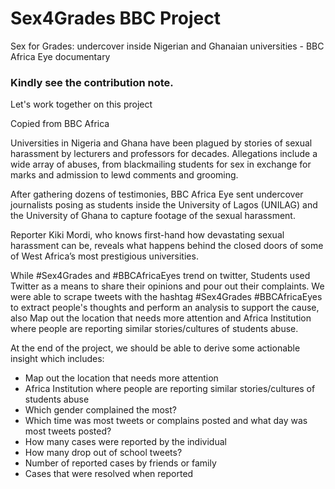 # Sex4Grades BBC Project
Sex for Grades: undercover inside Nigerian and Ghanaian universities - BBC Africa Eye documentary

### Kindly see the contribution note. 
Let's work together on this project

Copied from BBC Africa

Universities in Nigeria and Ghana have been plagued by stories of sexual harassment by lecturers and professors for decades. Allegations include a wide array of abuses, from blackmailing students for sex in exchange for marks and admission to lewd comments and grooming.
 
After gathering dozens of testimonies, BBC Africa Eye sent undercover journalists posing as students inside the University of Lagos (UNILAG) and the University of Ghana to capture footage of the sexual harassment.  
 
Reporter Kiki Mordi, who knows first-hand how devastating sexual harassment can be, reveals what happens behind the closed doors of some of West Africa’s most prestigious universities.


While #Sex4Grades and #BBCAfricaEyes trend on twitter, Students used Twitter as a means to share their opinions and pour out their complaints. We were able to scrape tweets with the hashtag #Sex4Grades #BBCAfricaEyes to extract people's thoughts and perform an analysis to support the cause, also Map out the location that needs more attention and Africa Institution where people are reporting similar stories/cultures of students abuse.

At the end of the project, we should be able to derive some actionable insight which includes:
- Map out the location that needs more attention
- Africa Institution where people are reporting similar stories/cultures of students abuse
- Which gender complained the most?
- Which time was most tweets or complains posted and what day was most tweets posted?
- How many cases were reported by the individual
- How many drop out of school tweets?
- Number of reported cases by friends or family
- Cases that were resolved when reported
